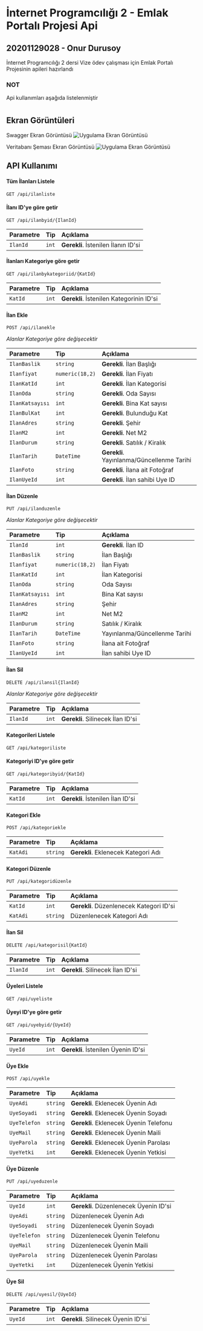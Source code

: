 
# İnternet Programcılığı 2 - Emlak Portalı Projesi Api

## 20201129028 - Onur Durusoy

İnternet Programcılığı 2 dersi Vize ödev çalışması için Emlak Portalı Projesinin apileri hazırlandı

### NOT
Api kullanımları aşağıda listelenmiştir

# 
## Ekran Görüntüleri
Swagger Ekran Görüntüsü
![Uygulama Ekran Görüntüsü](https://github.com/onrdrsy/VizeEmlakApi/blob/master/SwaggerApi.png?raw=true)

Veritabanı Şeması Ekran Görüntüsü
![Uygulama Ekran Görüntüsü](https://github.com/onrdrsy/VizeEmlakApi/blob/master/Veri%C5%9Eemas%C4%B1.png?raw=true)
  
## API Kullanımı

#### Tüm İlanları Listele
```http
GET /api/ilanliste
  ```

#### İlanı ID'ye göre getir
```http
GET /api/ilanbyid/{IlanId}
  ```

| Parametre | Tip     | Açıklama                       |
| :-------- | :------- | :-------------------------------- |
| `IlanId`      | `int` | **Gerekli**. İstenilen İlanın ID'si|

#### İlanları Kategoriye göre getir

```http
GET /api/ilanbykategoriid/{KatId}
```

  | Parametre | Tip     | Açıklama                       |
  | :-------- | :------- | :-------------------------------- |
  | `KatId`      | `int` | **Gerekli**. İstenilen Kategorinin ID'si |

#### İlan Ekle
```http
POST /api/ilanekle
  ```

  *Alanlar Kategoriye göre değişecektir*

   | Parametre      | Tip            | Açıklama                         |
   | :--------      | :-------       | :--------------------------------|
   | `IlanBaslik`   | `string`       | **Gerekli**. İlan Başlığı        |
   | `Ilanfiyat`    | `numeric(18,2)`| **Gerekli**. İlan Fiyatı         |
   | `IlanKatId`    | `int`          | **Gerekli**. İlan Kategorisi     |
   | `IlanOda`      | `string`       | **Gerekli**. Oda Sayısı          |
   | `IlanKatsayısı`| `int`          | **Gerekli**. Bina Kat sayısı     |
   | `IlanBulKat`   | `int`          | **Gerekli**. Bulunduğu Kat       |
   | `IlanAdres`    | `string`       | **Gerekli**. Şehir               |
   | `IlanM2`       | `int`          | **Gerekli**. Net M2              |
   | `IlanDurum`    | `string`       | **Gerekli**. Satılık / Kiralık   |
   | `IlanTarih`    | `DateTime`     | **Gerekli**. Yayınlanma/Güncellenme Tarihi |
   | `IlanFoto`     | `string`       | **Gerekli**. İlana ait Fotoğraf  |
   | `IlanUyeId`    | `int`          | **Gerekli**.  İlan sahibi Uye ID |


#### İlan Düzenle
```http
PUT /api/ilanduzenle
```
  *Alanlar Kategoriye göre değişecektir*

| Parametre      | Tip            | Açıklama                         |
| :--------      | :-------       | :--------------------------------|
| `IlanId`       | `int`          | **Gerekli**. İlan ID             |
| `IlanBaslik`   | `string`       |  İlan Başlığı        |
| `Ilanfiyat`    | `numeric(18,2)`|  İlan Fiyatı         |
| `IlanKatId`    | `int`          |  İlan Kategorisi     |
| `IlanOda`      | `string`       |  Oda Sayısı          |
| `IlanKatsayısı`| `int`          |  Bina Kat sayısı     |
| `IlanAdres`    | `string`       |  Şehir               |
| `IlanM2`       | `int`          |  Net M2              |
| `IlanDurum`    | `string`       |  Satılık / Kiralık   |
| `IlanTarih`    | `DateTime`     |  Yayınlanma/Güncellenme Tarihi |
| `IlanFoto`     | `string`       |  İlana ait Fotoğraf  |
| `IlanUyeId`    | `int`          |  İlan sahibi Uye ID |

#### İlan Sil
```http
DELETE /api/ilansil{IlanId}
  ```
*Alanlar Kategoriye göre değişecektir*

| Parametre      | Tip            | Açıklama                         |
| :--------      | :-------       | :--------------------------------|
| `IlanId`     | `int`       | **Gerekli**. Silinecek İlan ID'si  |

#### Kategorileri Listele
```http
GET /api/kategoriliste
```

#### Kategoriyi ID'ye göre getir
```http
GET /api/kategoribyid/{KatId}
  ```  
| Parametre      | Tip            | Açıklama                         |
| :--------      | :-------       | :--------------------------------|
| `KatId`         | `int`       | **Gerekli**. İstenilen İlan ID'si  |

#### Kategori Ekle
```http
POST /api/kategoriekle
  ```  
| Parametre      | Tip            | Açıklama                         |
| :--------      | :-------       | :--------------------------------|
| `KatAdi`         | `string`   | **Gerekli**. Eklenecek Kategori Adı|

#### Kategori Düzenle
```http
PUT /api/kategoridüzenle
  ```  

| Parametre      | Tip            | Açıklama                         |
| :--------      | :-------       | :--------------------------------|
| `KatId`         | `int`       | **Gerekli**. Düzenlenecek Kategori ID'si|
| `KatAdi`         | `string`   |  Düzenlenecek Kategori Adı|

#### İlan Sil
```http
DELETE /api/kategorisil{KatId}
  ```

  | Parametre      | Tip            | Açıklama                         |
  | :--------      | :-------       | :--------------------------------|
  | `IlanId`     | `int`       | **Gerekli**. Silinecek İlan ID'si  |

#### Üyeleri Listele
```http
GET /api/uyeliste
  ```
#### Üyeyi ID'ye göre getir

```http
GET /api/uyebyid/{UyeId}
  ```

| Parametre | Tip     | Açıklama                       |
| :-------- | :------- | :-------------------------------- |
| `UyeId`      | `int` | **Gerekli**. İstenilen Üyenin ID'si|

#### Üye Ekle
```http
POST /api/uyekle
  ```  

| Parametre      | Tip            | Açıklama                         |
| :--------      | :-------       | :--------------------------------|
| `UyeAdi`         | `string`   | **Gerekli**. Eklenecek Üyenin Adı|
| `UyeSoyadi`      | `string`   | **Gerekli**. Eklenecek Üyenin Soyadı|
| `UyeTelefon`     | `string`   | **Gerekli**. Eklenecek Üyenin Telefonu|
| `UyeMail`        | `string`   | **Gerekli**. Eklenecek Üyenin Maili|
| `UyeParola`      | `string`   | **Gerekli**. Eklenecek Üyenin Parolası|
| `UyeYetki`       | `int`      | **Gerekli**. Eklenecek Üyenin Yetkisi|
  
#### Üye Düzenle
```http
PUT /api/uyeduzenle
  ```  

| Parametre      | Tip          | Açıklama                         |
| :--------      | :-------     | :--------------------------------|
| `UyeId`         | `int`       | **Gerekli**. Düzenlenecek Üyenin ID'si|
| `UyeAdi`         | `string`   |  Düzenlenecek Üyenin Adı|
| `UyeSoyadi`      | `string`   |  Düzenlenecek Üyenin Soyadı|
| `UyeTelefon`     | `string`   |  Düzenlenecek Üyenin Telefonu|
| `UyeMail`        | `string`   |  Düzenlenecek Üyenin Maili|
| `UyeParola`      | `string`   |  Düzenlenecek Üyenin Parolası|
| `UyeYetki`       | `int`      |  Düzenlenecek Üyenin Yetkisi|

#### Üye Sil
```http
DELETE /api/uyesil/{UyeId}
  ```
| Parametre | Tip     | Açıklama                       |
| :-------- | :------- | :-------------------------------- |
| `UyeId`      | `int` | **Gerekli**. Silinecek Üyenin ID'si|
